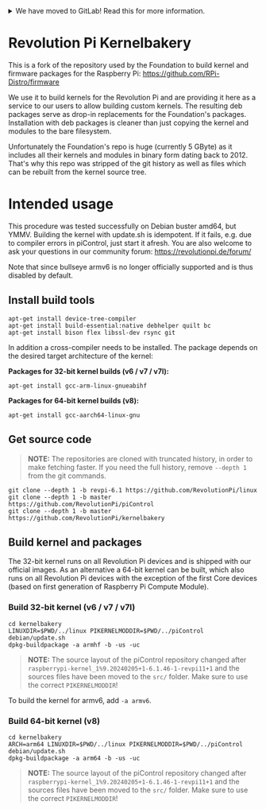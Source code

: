 <details>
<summary>We have moved to GitLab! Read this for more information.</summary>

We have recently moved our repositories to GitLab. You can find kernelbakery
here: https://gitlab.com/revolutionpi/kernelbakery  
All repositories on GitHub will stay up-to-date by being synchronised from
GitLab.

We still maintain a presence on GitHub but our work happens over at GitLab. If
you want to contribute to any of our projects we would prefer this contribution
to happen on GitLab, but we also still accept contributions on GitHub if you
prefer that.
</details>

# Revolution Pi Kernelbakery

This is a fork of the repository used by the Foundation to build kernel and
firmware packages for the Raspberry Pi: https://github.com/RPi-Distro/firmware

We use it to build kernels for the Revolution Pi and are providing it here
as a service to our users to allow building custom kernels. The resulting
deb packages serve as drop-in replacements for the Foundation's packages.
Installation with deb packages is cleaner than just copying the kernel and
modules to the bare filesystem.

Unfortunately the Foundation's repo is huge (currently 5 GByte) as it includes
all their kernels and modules in binary form dating back to 2012. That's why
this repo was stripped of the git history as well as files which can be rebuilt
from the kernel source tree.

# Intended usage

This procedure was tested successfully on Debian buster amd64, but YMMV.
Building the kernel with update.sh is idempotent. If it fails, e.g. due to
compiler errors in piControl, just start it afresh. You are also welcome to
ask your questions in our community forum: https://revolutionpi.de/forum/

Note that since bullseye armv6 is no longer officially supported and is thus
disabled by default.

## Install build tools

```
apt-get install device-tree-compiler
apt-get install build-essential:native debhelper quilt bc
apt-get install bison flex libssl-dev rsync git
```

In addition a cross-compiler needs to be installed. The package depends on
the desired target architecture of the kernel:

**Packages for 32-bit kernel builds (v6 / v7 / v7l):**

```
apt-get install gcc-arm-linux-gnueabihf
```

**Packages for 64-bit kernel builds (v8):**

```
apt-get install gcc-aarch64-linux-gnu
```

## Get source code

> **NOTE:**  The repositories are cloned with truncated history, in order to
make fetching faster. If you need the full history, remove `--depth 1`
from the git commands.

```
git clone --depth 1 -b revpi-6.1 https://github.com/RevolutionPi/linux
git clone --depth 1 -b master https://github.com/RevolutionPi/piControl
git clone --depth 1 -b master https://github.com/RevolutionPi/kernelbakery
```

## Build kernel and packages

The 32-bit kernel runs on all Revolution Pi devices and is shipped with our
official images. As an alternative a 64-bit kernel can be built, which also
runs on all Revolution Pi devices with the exception of the first Core devices
(based on first generation of Raspberry Pi Compute Module).

### Build 32-bit kernel (v6 / v7 / v7l)

```
cd kernelbakery
LINUXDIR=$PWD/../linux PIKERNELMODDIR=$PWD/../piControl debian/update.sh
dpkg-buildpackage -a armhf -b -us -uc
```

> **NOTE:** The source layout of the piControl repository changed after
> `raspberrypi-kernel_1%9.20240205+1-6.1.46-1-revpi11+1` and the sources
> files have been moved to the `src/` folder. Make sure to use the
> correct `PIKERNELMODDIR`!

To build the kernel for armv6, add `-a armv6`.

### Build 64-bit kernel (v8)

```
cd kernelbakery
ARCH=arm64 LINUXDIR=$PWD/../linux PIKERNELMODDIR=$PWD/../piControl debian/update.sh
dpkg-buildpackage -a arm64 -b -us -uc
```

> **NOTE:** The source layout of the piControl repository changed after
> `raspberrypi-kernel_1%9.20240205+1-6.1.46-1-revpi11+1` and the sources
> files have been moved to the `src/` folder. Make sure to use the
> correct `PIKERNELMODDIR`!
